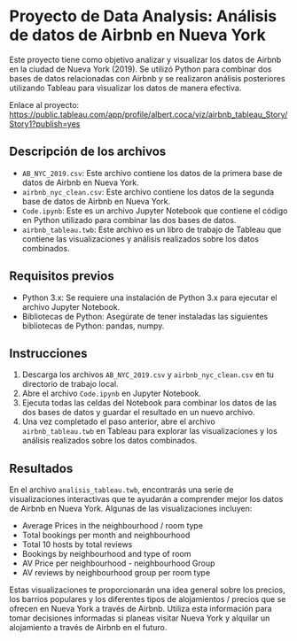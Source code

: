 # Proyecto de Data Analysis: Análisis de datos de Airbnb en Nueva York



Este proyecto tiene como objetivo analizar y visualizar los datos de Airbnb en la ciudad de Nueva York (2019). Se utilizó Python para combinar dos bases de datos relacionadas con Airbnb y se realizaron análisis posteriores utilizando Tableau para visualizar los datos de manera efectiva.

Enlace al proyecto: https://public.tableau.com/app/profile/albert.coca/viz/airbnb_tableau_Story/Story1?publish=yes

## Descripción de los archivos

- `AB_NYC_2019.csv`: Este archivo contiene los datos de la primera base de datos de Airbnb en Nueva York.
- `airbnb_nyc_clean.csv`: Este archivo contiene los datos de la segunda base de datos de Airbnb en Nueva York.
- `Code.ipynb`: Este es un archivo Jupyter Notebook que contiene el código en Python utilizado para combinar las dos bases de datos.
- `airbnb_tableau.twb`: Este archivo es un libro de trabajo de Tableau que contiene las visualizaciones y análisis realizados sobre los datos combinados.

## Requisitos previos

- Python 3.x: Se requiere una instalación de Python 3.x para ejecutar el archivo Jupyter Notebook.
- Bibliotecas de Python: Asegúrate de tener instaladas las siguientes bibliotecas de Python: pandas, numpy.

## Instrucciones

1. Descarga los archivos `AB_NYC_2019.csv` y ``airbnb_nyc_clean.csv`` en tu directorio de trabajo local.
2. Abre el archivo `Code.ipynb` en Jupyter Notebook.
3. Ejecuta todas las celdas del Notebook para combinar los datos de las dos bases de datos y guardar el resultado en un nuevo archivo.
4. Una vez completado el paso anterior, abre el archivo `airbnb_tableau.twb` en Tableau para explorar las visualizaciones y los análisis realizados sobre los datos combinados.

## Resultados

En el archivo `analisis_tableau.twb`, encontrarás una serie de visualizaciones interactivas que te ayudarán a comprender mejor los datos de Airbnb en Nueva York. Algunas de las visualizaciones incluyen:

- Average Prices in the neighbourhood  / room type
- Total bookings per month and neighbourhood
- Total 10 hosts by total reviews
- Bookings by neighbourhood and type of room
- AV Price per neighbourhood - neighbourhood Group
- AV reviews by neighbourhood group per room type

Estas visualizaciones te proporcionarán una idea general sobre los precios, los barrios populares y los diferentes tipos de alojamientos / precios que se ofrecen en Nueva York a través de Airbnb. Utiliza esta información para tomar decisiones informadas si planeas visitar Nueva York y alquilar un alojamiento a través de Airbnb en el futuro.
